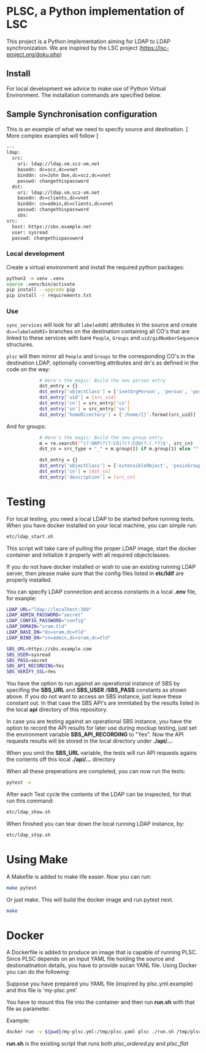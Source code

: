 # PLSC, a Python implementation of LSC

This project is a Python implementation aiming for LDAP to LDAP synchronization. We are inspired by the LSC project (https://lsc-project.org/doku.php)

## Install

For local development we advice to make use of Python Virtual Environment. The installation commands are specified below.

## Sample Synchronisation configuration

This is an example of what we need to specify source and destination.
[ More complex examples will follow ]

```bash
---
ldap:
  src:
    uri: ldap://ldap.vm.scz-vm.net
    basedn: dc=scz,dc=vnet
    binddn: cn=John Doe,dc=scz,dc=vnet
    passwd: changethispassword
  dst:
    uri: ldap://ldap.vm.scz-vm.net
    basedn: dc=clients,dc=vnet
    binddn: cn=admin,dc=clients,dc=vnet
    passwd: changethispassword
    sbs:
src:
  host: https://sbs.example.net
  user: sysread
  passwd: changethispassword
```

### Local development

Create a virtual environment and install the required python packages:

```bash
python3 -m venv .venv
source .venv/bin/activate
pip install --upgrade pip
pip install -r requirements.txt
```

### Use

`sync_services` will look for all `labeledURI` attributes in the source and create `dc=<labeledURI>` branches on the destination containing all CO's that are linked to these services with bare `People`, `Groups` and `uid/gidNumberSequence` structures.

`plsc` will then mirror all `People` and `Groups` to the corresponding CO's in the destination LDAP, optionally converting attributes and dn's as defined in the code on the way:

```bash
            # Here's the magic: Build the new person entry
            dst_entry = {}
            dst_entry['objectClass'] = ['inetOrgPerson', 'person', 'posixAccount']
            dst_entry['uid'] = [src_uid]
            dst_entry['cn'] = src_entry['cn']
            dst_entry['sn'] = src_entry['sn']
            dst_entry['homeDirectory'] = ['/home/{}'.format(src_uid)]
```

And for groups:

```bash
            # Here's the magic: Build the new group entry
            m = re.search('^(?:GRP)?(?:CO)?(?:COU)?:(.*?)$', src_cn)
            dst_cn = src_type + "_" + m.group(1) if m.group(1) else ""

            dst_entry = {}
            dst_entry['objectClass'] = ['extensibleObject', 'posixGroup', 'sczGroup']
            dst_entry['cn'] = [dst_cn]
            dst_entry['description'] = [src_cn]
```

# Testing

For local testing, you need a local LDAP to be started before running tests.
When you have docker installed on your local machine, you can simple run:

```bash
etc/ldap_start.sh
```

This script will take care of pulling the proper LDAP image, start the docker container and initialize it properly with all required objectclasses.

If you do not have docker installed or wish to use an existing running LDAP server, then please make sure that the config files listed in **etc/ldif** are properly installed.

You can specify LDAP connection and access constants in a local **.env** file, for exanple:

```bash
LDAP_URL="ldap://localhost:389"
LDAP_ADMIN_PASSWORD="secret"
LDAP_CONFIG_PASSWORD="config"
LDAP_DOMAIN="sram.tld"
LDAP_BASE_DN="dc=sram,dc=tld"
LDAP_BIND_DN="cn=admin,dc=sram,dc=tld"

SBS_URL=https://sbs.example.com
SBS_USER=sysread
SBS_PASS=secret
SBS_API_RECORDING=Yes
SBS_VERIFY_SSL=Yes
```

You have the option to run against an operational instance of SBS by specifing the **SBS_URL** and **SBS_USER** /**SBS_PASS** constants as shown above. If you do not want to access an SBS instance, just leave these constant out.
In that case the SBS API's are immitated by the results listed in the local **api** directory of this repository.

In case you are testing against an operational SBS instance, you have the option to record the API results for later use during mockup testing, just set the environment variable **SBS_API_RECORDING** to "Yes". Now the API requests results will be stored in the local directory under **./api/...**

When you omit the **SBS_URL** variable, the tests will run API requests agains the contents off this local **./api/...** directory

When all these preperations are completed, you can now run the tests:

```bash
pytest -v
```

After each Test cycle the contents of the LDAP can be inspected, for that run this command:

```bash
etc/ldap_show.sh
```

When finished you can tear down the local running LDAP instance, by:

```bash
etc/ldap_stop.sh

```

# Using Make

A Makefile is added to make life easier. Now you can run:

```bash
make pytest
```

Or just make. This will build the docker image and run pytest next.

```bash
make
```

# Docker

A Dockerfile is added to produce an image that is capable of running PLSC. Since PLSC depends on an input YAML file holding the source and destionatination details, you have to provide sucan YANL file.
Using Docker you can do the following:

Suppose you have prepared you YAML file (inspired by plsc.yml.example) and this file is 'my-plsc.yml'

You have to mount this file into the container and then run **run.sh** with that file as parameter.

Example:

```bash
docker run -v ${pwd}/my-plsc.yml:/tmp/plsc.yaml plsc ./run.sh /tmp/plsc.yml
```

**run.sh** is the existing script that runs both _plsc_ordered.py_ and _plsc_flat_

